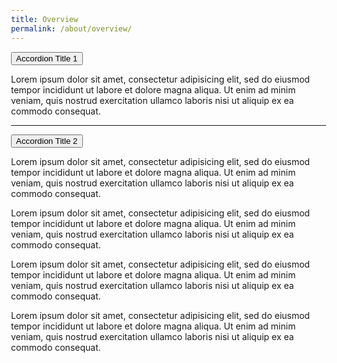 ```yaml
---
title: Overview
permalink: /about/overview/
---
```

<html lang="en">
<head>
<meta charset="utf-8">
<meta name="viewport" content="width=device-width, initial-scale=1.0">
<title>Accordion Test Page</title>
</head>

<body style="margin: 1em;">
    
<main>
    
<!-- Accordion Custom Element -->          
<div class="accordion" role="tablist">
    <button role="tab">Accordion Title 1</button>
    <section role="tabpanel">
        <p>Lorem ipsum dolor sit amet, consectetur adipisicing elit, sed do eiusmod tempor incididunt ut labore et dolore magna aliqua. Ut enim ad minim veniam, quis nostrud exercitation ullamco laboris nisi ut aliquip ex ea commodo consequat.</p>
    </section>
</div>
    
<hr>
    
<div class="accordion" role="tablist">
    <button role="tab">Accordion Title 2</button>
    <section role="tabpanel">
        <p>Lorem ipsum dolor sit amet, consectetur adipisicing elit, sed do eiusmod tempor incididunt ut labore et dolore magna aliqua. Ut enim ad minim veniam, quis nostrud exercitation ullamco laboris nisi ut aliquip ex ea commodo consequat.</p>
        <p>Lorem ipsum dolor sit amet, consectetur adipisicing elit, sed do eiusmod tempor incididunt ut labore et dolore magna aliqua. Ut enim ad minim veniam, quis nostrud exercitation ullamco laboris nisi ut aliquip ex ea commodo consequat.</p>
        <p>Lorem ipsum dolor sit amet, consectetur adipisicing elit, sed do eiusmod tempor incididunt ut labore et dolore magna aliqua. Ut enim ad minim veniam, quis nostrud exercitation ullamco laboris nisi ut aliquip ex ea commodo consequat.</p>
        <p>Lorem ipsum dolor sit amet, consectetur adipisicing elit, sed do eiusmod tempor incididunt ut labore et dolore magna aliqua. Ut enim ad minim veniam, quis nostrud exercitation ullamco laboris nisi ut aliquip ex ea commodo consequat.</p>
    </section>
</div>
    
</main>
      
<script async>
    
// Accordion Style Element, use class="accordion"
(function(){
    var acc = document.getElementsByClassName("accordion"), l = acc.length;
    for (let i = 0; i < l; i++) {
        acc[i].firstChild.nextSibling.onclick = function () {
            this.classList.toggle("active");
            var panel = this.nextSibling.nextSibling;
            if (panel.style.maxHeight) {
                panel.style.maxHeight = null;
            } else {
                panel.style.maxHeight = panel.scrollHeight + "px";
            } 
        }
    }
    
	// Stylesheet
	let st = document.createElement("style");
	st.textContent = (`
	.accordion > button {
		width: 100%;
		text-align: left;
		background: transparent;
		border: 0;
		border-top: 1px solid #eee;
		font-size: 1.2em;
		line-height: 1em;
		padding: 0.55em;
	}
	.accordion > button::before {
		content: url("data:image/svg+xml;charset=utf-8,%3Csvg xmlns='http://www.w3.org/2000/svg' width='16' height='16'%3E%3Cpath d='M16 9H9v7H7V9H0V7h7V0h2v7h7z'/%3E%3C/svg%3E");
		margin: 0 0.5em 0 0;
		display: inline-block;
		transition: transform 0.4s ease-in-out 0s;
		transform-origin: 50% 50%;
		will-change: transform;
	}
	.accordion > button.active::before {
		-webkit-transform: rotate(135deg);
		transform: rotate(135deg);
	}
	.accordion > section {
		padding: 0 1em;
		max-height: 0;
		overflow: hidden;
		transition: max-height 0.2s ease-out;
		border-bottom: 1px solid #eee;
		will-change: auto;
	}
	`);
	document.body.appendChild(st); 		
}());
	
</script>
</body>
</html>

